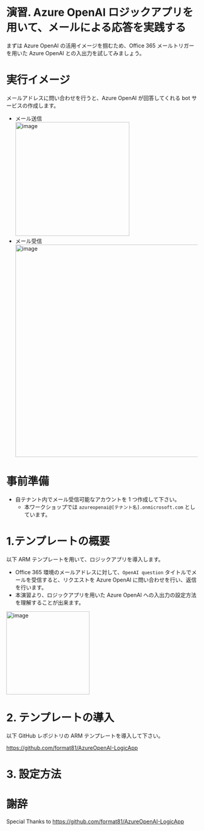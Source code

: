 # 演習. Azure OpenAI ロジックアプリを用いて、メールによる応答を実践する
まずは Azure OpenAI の活用イメージを掴むため、Office 365 メールトリガーを用いた Azure OpenAI との入出力を試してみましょう。

# 実行イメージ
メールアドレスに問い合わせを行うと、Azure OpenAI が回答してくれる bot サービスの作成します。
- メール送信<BR>
  <img width="300" alt="image" src="https://github.com/hisashin0728/SentinelAzureOpenAI/assets/55295601/d3dbb99a-1689-455e-98ca-6372bb3477c4"><BR>
- メール受信<BR>
  <img width="560" alt="image" src="https://github.com/hisashin0728/SentinelAzureOpenAI/assets/55295601/024802d3-351b-478c-97d8-f6f39f2f0f6e">

# 事前準備
- 自テナント内でメール受信可能なアカウントを 1 つ作成して下さい。
  - 本ワークショップでは ``azureopenai@[テナント名].onmicrosoft.com`` としています。

# 1.テンプレートの概要
以下 ARM テンプレートを用いて、ロジックアプリを導入します。
- Office 365 環境のメールアドレスに対して、``OpenAI question`` タイトルでメールを受信すると、リクエストを Azure OpenAI に問い合わせを行い、返信を行います。
- 本演習より、ロジックアプリを用いた Azure OpenAI への入出力の設定方法を理解することが出来ます。
<img width="219" alt="image" src="https://github.com/hisashin0728/SentinelAzureOpenAI/assets/55295601/f4a7ec8e-84b1-4a7f-8bb4-db53ccda6b4b">

# 2. テンプレートの導入
以下 GitHub レポジトリの ARM テンプレートを導入して下さい。

https://github.com/format81/AzureOpenAI-LogicApp

# 3. 設定方法

# 謝辞
Special Thanks to 
https://github.com/format81/AzureOpenAI-LogicApp
